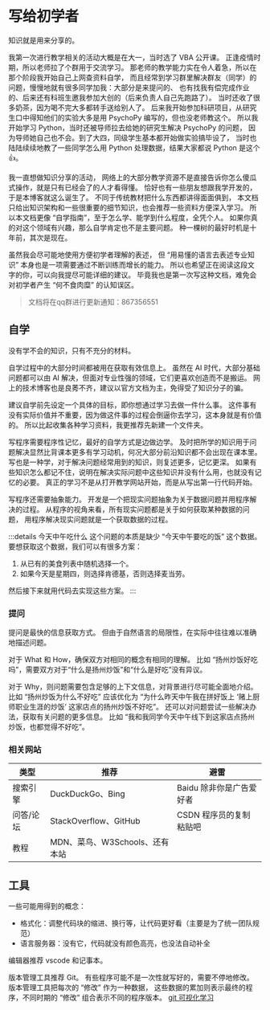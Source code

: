 # 写给初学者

知识就是用来分享的。

我第一次进行教学相关的活动大概是在大一，当时选了 VBA 公开课。
正逢疫情时期，所以老师拉了个群用于交流学习。
那老师的教学能力实在令人着急，所以在那个阶段我开始自己上网查资料自学，
而且经常到学习群里解决群友（同学）的问题，慢慢地就有很多同学加我：大部分是来提问的、
也有找我有偿完成作业的、后来还有科班生邀我参加大创的<Hide>（后来负责人自己先跑路了）</Hide>。
当时还收了很多奶茶，因为喝不完大多都转手送给别人了。
后来我开始参加科研项目，从研究生口中得知他们的实验大多是用 PsychoPy 编写的，但也没老师教这个。
所以我开始学习 Python，当时还被导师拉去给她的研究生解决 PsychoPy 的问题，<Hide>
因为导师她自己也不会</Hide>。到了大四，同级学生基本都开始做实验搞毕设了，
当时也陆陆续续地教了一些同学怎么用 Python 处理数据，结果大家都说 Python 是这个 👍。

我一直想做知识分享的活动，
网络上的大部分教学资源不是直接告诉你怎么傻瓜式操作，就是只有已经会了的人才看得懂。
恰好也有一些朋友想跟我学开发的，于是本博客就这么诞生了。
不同于传统教材把什么东西都讲得面面俱到，
本文档只给出知识架构和一些很重要的细节知识，也会推荐一些资料方便深入学习。
所以本文档更像 “自学指南”，至于怎么学、能学到什么程度，全凭个人。
如果你真的对这个领域有兴趣，那么自学肯定也不是主要问题。
种一棵树的最好时机是十年前，其次是现在。

虽然我会尽可能地使用方便初学者理解的表述，
但 “用易懂的语言去表述专业知识” 本身也是一项需要通过不断训练而增长的能力。
所以也希望正在阅读这段文字的你，可以向我提尽可能详细的建议。
毕竟我也是第一次写这种文档，难免会对初学者产生 “何不食肉糜” 的认知误区。

> 文档将在qq群进行更新通知：867356551

## 自学

没有学不会的知识，只有不充分的材料。

自学过程中的大部分时间都被用在获取有效信息上。
虽然在 AI 时代，大部分基础问题都可以由 AI 解决，但面对专业性强的领域，它们更喜欢创造而不是搬运。
网上的技术博客也是良莠不齐，建议以官方文档为主，免得受了知识分子的骗。

建议自学前先设定一个具体的目标，即你想通过学习去做一件什么事。
这件事有没有实际价值并不重要，因为做这件事的过程会倒逼你去学习，这本身就是有价值的。
所以比起收集各种学习资料，我更推荐先新建一个文件夹。

写程序需要程序性记忆，最好的自学方式是边做边学。
及时把所学的知识用于问题解决显然比背课本更多有学习动机，何况大部分前沿知识都不会出现在课本里。
写也是一种学，对于解决问题经常用到的知识，则复述更多，记忆更深。
如果有些知识怎么都记不住，说明在解决实际问题中这些知识并没有什么用，也就没有记忆的必要。
真正的学习不是从打开教学网站开始，而是从写出第一行代码开始。

写程序还需要抽象能力。
开发是一个把现实问题抽象为关于数据问题并用程序解决的过程。
从程序的视角来看，所有现实问题都是关于如何获取某种数据的问题，
用程序解决现实问题就是一个获取数据的过程。

:::details 今天中午吃什么
这个问题的本质是缺少 “今天中午要吃的饭” 这个数据。
要想获取这个数据，我们可以有很多方案：

1. 从已有的美食列表中随机选择一个。
2. 如果今天是星期四，则选择肯德基，否则选择麦当劳。

然后接下来就用代码去实现这些方案。
:::

### 提问

提问是最快的信息获取方式。
但由于自然语言的局限性，在实际中往往难以准确地描述问题。

对于 What 和 How，确保双方对相同的概念有相同的理解。
比如 “扬州炒饭好吃吗”，需要双方对于“什么是扬州炒饭”和“什么是好吃”没有异议。

对于 Why，则问题需要包含足够的上下文信息，对背景进行尽可能全面地介绍。
比如 “扬州炒饭为什么不好吃” 应该优化为
“为什么昨天中午我在拼好饭上 ‘赌上厨师职业生涯的炒饭’ 这家店点的扬州炒饭不好吃”。
还可以对问题尝试一些解决办法，获取有关问题的更多信息。
比如 “我和我同学今天中午线下到这家店点扬州炒饭，也都觉得不好吃”。

### 相关网站

| 类型      | 推荐                                        | 避雷                                  |
| --------- | ------------------------------------------- | ------------------------------------- |
| 搜索引擎  | DuckDuckGo、Bing                            | Baidu <Hide>除非你是广告爱好者</Hide> |
| 问答/论坛 | StackOverflow、GitHub                       | CSDN <Hide>程序员的复制粘贴吧</Hide>  |
| 教程      | MDN、菜鸟、W3Schools、<Hide>还有本站</Hide> |                                       |

## 工具

一些可能用得到的概念：

- 格式化：调整代码块的缩进、换行等，让代码更好看（主要是为了统一团队规范）
- 语言服务器：没有它，代码就没有颜色高亮，也没法自动补全

编辑器推荐 vscode 和记事本。

版本管理工具推荐 Git。
有些程序可能不是一次性就写好的，需要不停地修改。
版本管理工具把每次的 “修改” 作为一种数据，
这些数据的累加则表示最终的程序，不同时期的 “修改” 组合表示不同的程序版本。
[git 可视化学习](https://learngitbranching.js.org/?locale=zh_CN)
